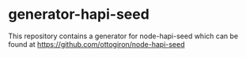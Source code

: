 # generator-hapi-seed
This repository contains a generator for node-hapi-seed which can be found at https://github.com/ottogiron/node-hapi-seed